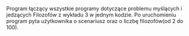 Program łączący wszystkie programy dotyczące problemu myślących i jedzących Filozofów z wykładu 3 w jednym kodzie.
Po uruchomieniu program pyta użytkownika o scenariusz oraz o liczbę filozofów(od 2 do 100).